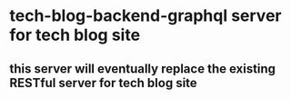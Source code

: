 # tech-blog-backend-graphql server for tech blog site
## this server will eventually replace the existing RESTful server for tech blog site
